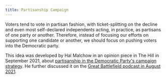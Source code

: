 ```yaml
---
title: Partisanship Campaign
---
```


Voters tend to vote in partisan fashion, with ticket-splitting on the decline and even most self-declared independents acting, in practice, as partisans of one party or another. Therefore, instead of focusing our efforts on supporting one candidate or another, we should focus on pushing voters into the Democratic party.

This idea was developed by Hal Malchow in an opinion piece in The Hill in September 2021, about [partisanship in the Democratic Party's campaign strategy](https://thehill.com/opinion/campaign/573974-how-the-democratic-partys-campaign-strategy-is-failing-america/). He further discussed it on the [Great Battlefield podcast in August 2021](https://www.resistancedashboard.com/node/914).